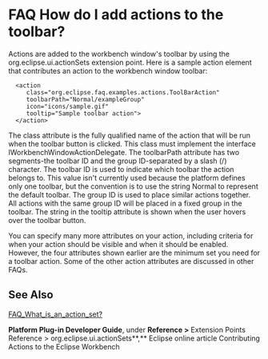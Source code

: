 

FAQ How do I add actions to the toolbar?
========================================

Actions are added to the workbench window's toolbar by using the org.eclipse.ui.actionSets extension point. Here is a sample action element that contributes an action to the workbench window toolbar:

      <action
         class="org.eclipse.faq.examples.actions.ToolBarAction"
         toolbarPath="Normal/exampleGroup"
         icon="icons/sample.gif"
         tooltip="Sample toolbar action">
      </action>

  
The class attribute is the fully qualified name of the action that will be run when the toolbar button is clicked. This class must implement the interface IWorkbenchWindowActionDelegate. The toolbarPath attribute has two segments-the toolbar ID and the group ID-separated by a slash (/) character. The toolbar ID is used to indicate which toolbar the action belongs to. This value isn't currently used because the platform defines only one toolbar, but the convention is to use the string Normal to represent the default toolbar. The group ID is used to place similar actions together. All actions with the same group ID will be placed in a fixed group in the toolbar. The string in the tooltip attribute is shown when the user hovers over the toolbar button.

  
You can specify many more attributes on your action, including criteria for when your action should be visible and when it should be enabled. However, the four attributes shown earlier are the minimum set you need for a toolbar action. Some of the other action attributes are discussed in other FAQs.

  

See Also
--------

[FAQ\_What\_is\_an\_action_set?](./FAQ_What_is_an_action_set.md "FAQ What is an action set?")

**Platform Plug-in Developer Guide**, under **Reference >** Extension Points Reference > org.eclipse.ui.actionSets**,** Eclipse online article Contributing Actions to the Eclipse Workbench

